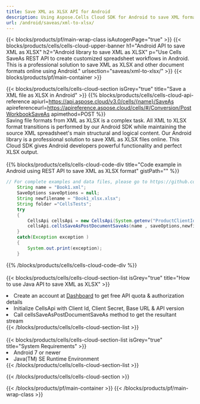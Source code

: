 ```yaml
---
title: Save XML as XLSX API for Android 
description: Using Aspose.Cells Cloud SDK for Android to save XML format file as XLSX format file. 
url: /android/saveas/xml-to-xlsx/
---
```



{{< blocks/products/pf/main-wrap-class isAutogenPage="true" >}}
{{< blocks/products/cells/cells-cloud-upper-banner h1="Android API to save XML as XLSX" h2="Android library to save XML as XLSX" p="Use Cells SaveAs REST API to create customized spreadsheet workflows in Android. This is a professional solution to save XML as XLSX and other document formats online using Android." urlsection="saveas/xml-to-xlsx/" >}}
{{< blocks/products/pf/main-container >}}

{{< blocks/products/cells/cells-cloud-section isGrey="true"  title="Save a XML file as XLSX in Android" >}}
{{% blocks/products/cells/cells-cloud-api-reference  apiurl=https://api.aspose.cloud/v3.0/cells/{name}/SaveAs  apireferenceurl=https://apireference.aspose.cloud/cells/#/Conversion/PostWorkbookSaveAs  apimethod=POST %}}
<br/>
Saving file formats from XML as XLSX is a complex task. All XML to XLSX format transitions is performed by our Android SDK while maintaining the source XML spreadsheet's main structural and logical content. Our Android library is a professional solution to save XML as XLSX files online. This Cloud SDK gives Android developers powerful functionality and perfect XLSX output.
<br/>
<br/>
{{% blocks/products/cells/cells-cloud-code-div title="Code example in Android using REST API to save XML as XLSX format" gistPath="" %}}
  
```java
// For complete examples and data files, please go to https://github.com/aspose-cells-cloud/aspose-cells-cloud-android/
    String name = "Book1.xml";
    SaveOptions saveOptions = null;
    String newfilename = "Book1_xlsx.xlsx";
    String folder ="CellsTests";
    try
    {
        CellsApi cellsApi = new CellsApi(System.getenv("ProductClientId"), System.getenv("ProductClientSecret"));
        cellsApi.cellsSaveAsPostDocumentSaveAs(name , saveOptions,newfilename,false,false,folder,null,null,null,true);                       
    }
    catch(Exception exception )
    {
        System.out.print(exception);
    }
```
  
{{% /blocks/products/cells/cells-cloud-code-div  %}}
<br/>
<br/>
{{< blocks/products/cells/cells-cloud-section-list isGrey="true"  title="How to use Java API to save  XML as XLSX" >}}
<li>Create an account at <a href="https://dashboard.aspose.cloud/">Dashboard</a> to get free API quota & authorization details</li>
<li>Initialize CellsApi with Client Id, Client Secret, Base URL & API version</li>
<li>Call cellsSaveAsPostDocumentSaveAs method to get the resultant stream</li>
{{< /blocks/products/cells/cells-cloud-section-list >}}
<br/>
<br/>
{{< blocks/products/cells/cells-cloud-section-list isGrey="true"  title="System Requirements" >}}
<li>Android 7 or newer</li>
<li>Java(TM) SE Runtime Environment</li>
{{< /blocks/products/cells/cells-cloud-section-list >}}

{{< /blocks/products/cells/cells-cloud-section >}}

{{< /blocks/products/pf/main-container >}}
{{< /blocks/products/pf/main-wrap-class >}}
